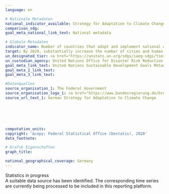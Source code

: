 ```yaml
---
language: en

# Nationale Metadaten
national_indicator_available: Strategy for Adaptation to Climate Change
comparison_sdg: 
goal_meta_national_link_text: National metadata

# Globale Metadaten
indicator_name: Number of countries that adopt and implement national disaster risk reduction strategies in line with the Sendai Framework for Disaster Risk Reduction 2015-2030
target: By 2020, substantially increase the number of cities and human settlements adopting and implementing integrated policies and plans towards inclusion, resource efficiency, mitigation and adaptation to climate change, resilience to disasters, and develop and implement, in line with the Sendai Framework for Disaster Risk Reduction 2015-2030, holistic disaster risk management at all levels
un_designated_tier: <a href="https://unstats.un.org/sdgs/iaeg-sdgs/tier-classification/" title="Click here for more information on the UN tier classification.">Tier II</a>
un_custodian_agency: United Nations Office for Disaster Risk Reduction (UNDRR)
goal_meta_link_text: United Nations Sustainable Development Goals Metadata
goal_meta_2_link_text: 
goal_meta_3_link_text: 

#Datenquellen
source_organisation_1: The Federal Government
source_organisation_logo_1: <a href="https://www.bundesregierung.de/breg-de"><img src="https://g205sdgs.github.io/sdg-indicators/public/OrgImgEn/bundesregierung.png" alt="Logo bundesregierung" style="height:60px; width:148px" /></a>
source_url_text_1: German Strategy for Adaptation to Climate Change






computation_units: 
copyright: '&copy; Federal Statistical Office (Destatis), 2020'
data_footnote: 

# Grafik Eigenschaften
graph_title: 

national_geographical_coverage: Germany
---
```


<span class="status inprogress"> Statistics in progress </span><br>
A suitable data source has been identified. The corresponding time series are currently being processed to be included in this reporting platform.